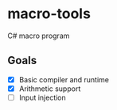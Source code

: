 # macro-tools
C# macro program
## Goals
- [x] Basic compiler and runtime
- [x] Arithmetic support
- [ ] Input injection
